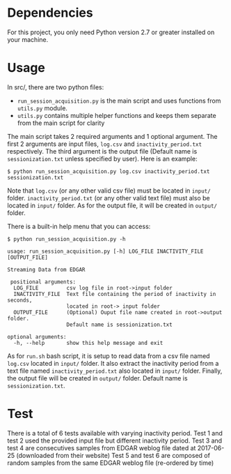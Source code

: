 # Dependencies
For this project, you only need Python version 2.7 or greater installed on your machine.

# Usage
In src/, there are two python files:
- `run_session_acquisition.py` is the main script and uses functions from `utils.py` module.
- `utils.py` contains multiple helper functions and keeps them separate from the main script for clarity

The main script takes 2 required arguments and 1 optional argument.
The first 2 arguments are input files, `log.csv` and `inactivity_period.txt` respectively. The third argument is the output file (Default name is `sessionization.txt` unless specified by user).
Here is an example:
```shell
$ python run_session_acquisition.py log.csv inactivity_period.txt sessionization.txt
```

Note that `log.csv` (or any other valid csv file) must be located in `input/` folder.
`inactivity_period.txt` (or any other valid text file) must also be located in `input/` folder.
As for the output file, it will be created in `output/` folder.


There is a built-in help menu that you can access:

```shell
$ python run_session_acquisition.py -h

usage: run_session_acquisition.py [-h] LOG_FILE INACTIVITY_FILE [OUTPUT_FILE]

Streaming Data from EDGAR

 positional arguments:
  LOG_FILE         csv log file in root->input folder
  INACTIVITY_FILE  Text file containing the period of inactivity in seconds,
                   located in root-> input folder
  OUTPUT_FILE      (Optional) Ouput file name created in root->output folder.
                   Default name is sessionization.txt

optional arguments:
  -h, --help       show this help message and exit
```

As for `run.sh` bash script, it is setup to read data from a csv file named `log.csv` located in `input/` folder.
It also extract the inactivity period from a text file named `inactivity_period.txt` also located in `input/` folder.
Finally, the output file will be created in `output/` folder. Default name is `sessionization.txt`.

# Test

There is a total of 6 tests available with varying inactivity period.
Test 1 and test 2 used the provided input file but different inactivity period.
Test 3 and test 4 are consecutives samples from EDGAR weblog file dated at 2017-06-25 (downloaded from their website)
Test 5 and test 6 are composed of random samples from the same EDGAR weblog file (re-ordered by time)


